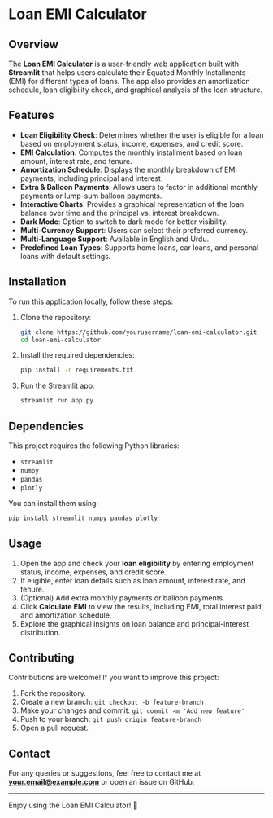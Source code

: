 # Loan EMI Calculator

## Overview
The **Loan EMI Calculator** is a user-friendly web application built with **Streamlit** that helps users calculate their Equated Monthly Installments (EMI) for different types of loans. The app also provides an amortization schedule, loan eligibility check, and graphical analysis of the loan structure.

## Features
- **Loan Eligibility Check**: Determines whether the user is eligible for a loan based on employment status, income, expenses, and credit score.
- **EMI Calculation**: Computes the monthly installment based on loan amount, interest rate, and tenure.
- **Amortization Schedule**: Displays the monthly breakdown of EMI payments, including principal and interest.
- **Extra & Balloon Payments**: Allows users to factor in additional monthly payments or lump-sum balloon payments.
- **Interactive Charts**: Provides a graphical representation of the loan balance over time and the principal vs. interest breakdown.
- **Dark Mode**: Option to switch to dark mode for better visibility.
- **Multi-Currency Support**: Users can select their preferred currency.
- **Multi-Language Support**: Available in English and Urdu.
- **Predefined Loan Types**: Supports home loans, car loans, and personal loans with default settings.

## Installation
To run this application locally, follow these steps:

1. Clone the repository:
   ```sh
   git clone https://github.com/yourusername/loan-emi-calculator.git
   cd loan-emi-calculator
   ```
2. Install the required dependencies:
   ```sh
   pip install -r requirements.txt
   ```
3. Run the Streamlit app:
   ```sh
   streamlit run app.py
   ```

## Dependencies
This project requires the following Python libraries:
- `streamlit`
- `numpy`
- `pandas`
- `plotly`

You can install them using:
```sh
pip install streamlit numpy pandas plotly
```

## Usage
1. Open the app and check your **loan eligibility** by entering employment status, income, expenses, and credit score.
2. If eligible, enter loan details such as loan amount, interest rate, and tenure.
3. (Optional) Add extra monthly payments or balloon payments.
4. Click **Calculate EMI** to view the results, including EMI, total interest paid, and amortization schedule.
5. Explore the graphical insights on loan balance and principal-interest distribution.

## Contributing
Contributions are welcome! If you want to improve this project:
1. Fork the repository.
2. Create a new branch: `git checkout -b feature-branch`
3. Make your changes and commit: `git commit -m 'Add new feature'`
4. Push to your branch: `git push origin feature-branch`
5. Open a pull request.

## Contact
For any queries or suggestions, feel free to contact me at **your.email@example.com** or open an issue on GitHub.

---
Enjoy using the Loan EMI Calculator! 🚀

